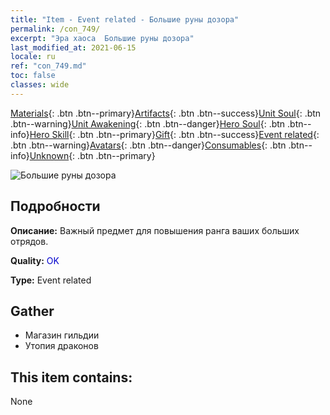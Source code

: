 ```yaml
---
title: "Item - Event related - Большие руны дозора"
permalink: /con_749/
excerpt: "Эра хаоса  Большие руны дозора"
last_modified_at: 2021-06-15
locale: ru
ref: "con_749.md"
toc: false
classes: wide
---
```

 [Materials](/ItemsRU/){: .btn .btn--primary}[Artifacts](/ItemsRU/Artifacts/){: .btn .btn--success}[Unit Soul](/ItemsRU/UnitSoul/){: .btn .btn--warning}[Unit Awakening](/ItemsRU/UnitAwakening/){: .btn .btn--danger}[Hero Soul](/ItemsRU/HeroSoul/){: .btn .btn--info}[Hero Skill](/ItemsRU/HeroSkill/){: .btn .btn--primary}[Gift](/ItemsRU/Gift/){: .btn .btn--success}[Event related](/ItemsRU/Events/){: .btn .btn--warning}[Avatars](/ItemsRU/Avatars/){: .btn .btn--danger}[Consumables](/ItemsRU/Consumables/){: .btn .btn--info}[Unknown](/ItemsRU/Unknown/){: .btn .btn--primary}

 ![Большие руны дозора](/images/t/i_tool_tujian8.png)

## Подробности
 **Описание:** Важный предмет для повышения ранга ваших больших отрядов.

 **Quality:** <span style="color: #0000CD">OK</span>

 **Type:** Event related

## Gather

*    Магазин гильдии 
*    Утопия драконов 

## This item contains:

  None

